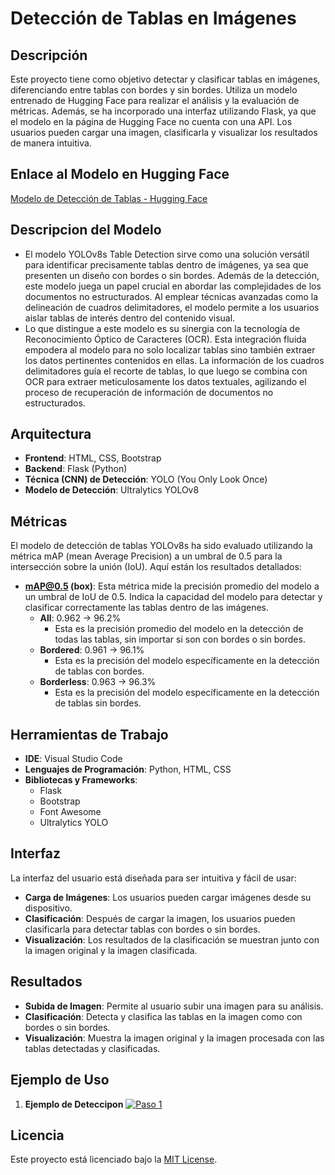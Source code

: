 # Detección de Tablas en Imágenes

## Descripción
Este proyecto tiene como objetivo detectar y clasificar tablas en imágenes, diferenciando entre tablas con bordes y sin bordes. Utiliza un modelo entrenado de Hugging Face para realizar el análisis y la evaluación de métricas. Además, se ha incorporado una interfaz utilizando Flask, ya que el modelo en la página de Hugging Face no cuenta con una API. Los usuarios pueden cargar una imagen, clasificarla y visualizar los resultados de manera intuitiva.

## Enlace al Modelo en Hugging Face
[Modelo de Detección de Tablas - Hugging Face](https://huggingface.co/foduucom/table-detection-and-extraction)

## Descripcion del Modelo
- El modelo YOLOv8s Table Detection sirve como una solución versátil para identificar precisamente tablas dentro de imágenes, ya sea que presenten un diseño con bordes o sin bordes. Además de la detección, este modelo juega un papel crucial en abordar las complejidades de los documentos no estructurados. Al emplear técnicas avanzadas como la delineación de cuadros delimitadores, el modelo permite a los usuarios aislar tablas de interés dentro del contenido visual.
- Lo que distingue a este modelo es su sinergia con la tecnología de Reconocimiento Óptico de Caracteres (OCR). Esta integración fluida empodera al modelo para no solo localizar tablas sino también extraer los datos pertinentes contenidos en ellas. La información de los cuadros delimitadores guía el recorte de tablas, lo que luego se combina con OCR para extraer meticulosamente los datos textuales, agilizando el proceso de recuperación de información de documentos no estructurados.

## Arquitectura
- **Frontend**: HTML, CSS, Bootstrap
- **Backend**: Flask (Python)
- **Técnica (CNN) de Detección**: YOLO (You Only Look Once)
- **Modelo de Detección**: Ultralytics YOLOv8

## Métricas
El modelo de detección de tablas YOLOv8s ha sido evaluado utilizando la métrica mAP (mean Average Precision) a un umbral de 0.5 para la intersección sobre la unión (IoU). Aquí están los resultados detallados:

- **mAP@0.5 (box)**: Esta métrica mide la precisión promedio del modelo a un umbral de IoU de 0.5. Indica la capacidad del modelo para detectar y clasificar correctamente las tablas dentro de las imágenes.
  - **All**: 0.962 -> 96.2%
    - Esta es la precisión promedio del modelo en la detección de todas las tablas, sin importar si son con bordes o sin bordes.
  - **Bordered**: 0.961 -> 96.1%
    - Esta es la precisión del modelo específicamente en la detección de tablas con bordes.
  - **Borderless**: 0.963 -> 96.3%
    - Esta es la precisión del modelo específicamente en la detección de tablas sin bordes.


## Herramientas de Trabajo
- **IDE**: Visual Studio Code
- **Lenguajes de Programación**: Python, HTML, CSS
- **Bibliotecas y Frameworks**:
  - Flask
  - Bootstrap
  - Font Awesome
  - Ultralytics YOLO

## Interfaz
La interfaz del usuario está diseñada para ser intuitiva y fácil de usar:
- **Carga de Imágenes**: Los usuarios pueden cargar imágenes desde su dispositivo.
- **Clasificación**: Después de cargar la imagen, los usuarios pueden clasificarla para detectar tablas con bordes o sin bordes.
- **Visualización**: Los resultados de la clasificación se muestran junto con la imagen original y la imagen clasificada.

## Resultados
- **Subida de Imagen**: Permite al usuario subir una imagen para su análisis.
- **Clasificación**: Detecta y clasifica las tablas en la imagen como con bordes o sin bordes.
- **Visualización**: Muestra la imagen original y la imagen procesada con las tablas detectadas y clasificadas.

## Ejemplo de Uso

1. **Ejemplo de Deteccipon**
   [![Paso 1](https://i.postimg.cc/G3xNjRpJ/imagen-2024-07-15-105709784.png)](https://postimg.cc/JttP19ZG)

## Licencia
Este proyecto está licenciado bajo la [MIT License](LICENSE).

